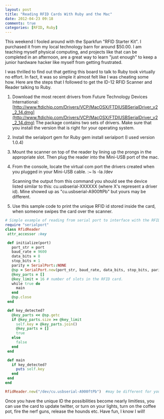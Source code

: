```yaml
---
layout: post
title: "Reading RFID Cards With Ruby and the Mac"
date: 2012-04-23 09:18
comments: true
categories: [RFID, Ruby]
---
```


This weekend I fooled around with the Sparkfun "RFID Starter Kit". I purchased it from my local technology barn for around $50.00. I am teaching myself physical computing, and projects like that can be completed in an afternoon, are a great way to learn "just enough" to keep a junior hardware hacker like myself from getting frustrated.

I was thrilled to find out that getting this board to talk to Ruby took virtually no effort. In fact, it was so simple it almost felt like I was cheating some how. Here are the steps that I followed to get the ID-12 RFID Scanner and Reader talking to Ruby.

1. Download the most recent drivers from Future Technology Devices International:
    [http://www.ftdichip.com/Drivers/VCP/MacOSX/FTDIUSBSerialDriver_v2_2_14.dmg](http://www.ftdichip.com/Drivers/VCP/MacOSX/FTDIUSBSerialDriver_v2_2_14.dmg)
    The package contains two sets of drivers. Make sure that you install the version that is right for your operating system.

2. Install the serialport gem for Ruby
    gem install serialport (I used version 1.0.4)

3. Mount the scanner on top of the reader by lining up the prongs in the appropriate slot. Then plug the reader into the Mini-USB port of the mac.

4. From the console, locate the virtual com port the drivers created when you plugged in your Mini-USB cable.
    :~ ls -la /dev

    Scanning the output from this command you should see the device listed similar to this:  cu.usbserial-XXXXXX (where X's represent a driver id). Mine showed up as "cu.usbserial-A900ftPb" but yours may be different.

5. Use this sample code to print the unique RFID id stored inside the card, when someone swipes the card over the scanner.

``` ruby
# Simple example of reading from serial port to interface with the RFID reader.
require "serialport"
class RfidReader
 attr_accessor :key

 def initialize(port)
   port_str = port
   baud_rate = 9600
   data_bits = 8
   stop_bits = 1
   parity = SerialPort::NONE
   @sp = SerialPort.new(port_str, baud_rate, data_bits, stop_bits, parity)
   @key_parts = []
   @key_limit = 16 # number of slots in the RFID card.
   while true do
     main
   end
   @sp.close
 end

 def key_detected?
   @key_parts << @sp.getc
   if @key_parts.size >= @key_limit
     self.key = @key_parts.join()
     @key_parts = []
     true
   else
     false
   end
 end

 def main
   if key_detected?
     puts self.key
   end
 end
end

RfidReader.new("/dev/cu.usbserial-A900ftPb")  #may be different for you
```

Once you have the unique ID the possibilities become nearly limitless, you can use the card to update twitter, or turn on your lights, turn on the coffee pot, fire the nerf guns, release the hounds etc. Have fun, I know I will!
